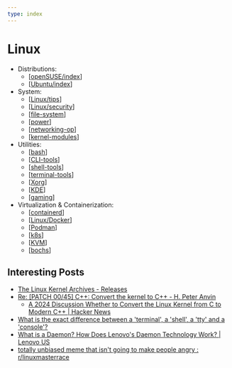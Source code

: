 ```yaml
---
type: index
---
```


# Linux

- Distributions:
  - [[openSUSE/index]]
  - [[Ubuntu/index]]
- System:
  - [[Linux/tips]]
  - [[Linux/security]]
  - [[file-system]]
  - [[power]]
  - [[networking-op]]
  - [[kernel-modules]]
- Utilities:
  - [[bash]]
  - [[CLI-tools]]
  - [[shell-tools]]
  - [[terminal-tools]]
  - [[Xorg]]
  - [[KDE]]
  - [[gaming]]
- Virtualization & Containerization:
  - [[containerd]]
  - [[Linux/Docker]]
  - [[Podman]]
  - [[k8s]]
  - [[KVM]]
  - [[bochs]]

## Interesting Posts

- [The Linux Kernel Archives - Releases](https://www.kernel.org/category/releases.html)
- [Re: [PATCH 00/45] C++: Convert the kernel to C++ - H. Peter Anvin](https://lore.kernel.org/lkml/3465e0c6-f5b2-4c42-95eb-29361481f805@zytor.com/)
  - [A 2024 Discussion Whether to Convert the Linux Kernel from C to Modern C++ \| Hacker News](https://news.ycombinator.com/item?id=38939151)
- [What is the exact difference between a 'terminal', a 'shell', a 'tty' and a 'console'?](https://unix.stackexchange.com/questions/4126/what-is-the-exact-difference-between-a-terminal-a-shell-a-tty-and-a-con)
- [What is a Daemon? How Does Lenovo's Daemon Technology Work? \| Lenovo US](https://www.lenovo.com/us/en/glossary/what-is-a-daemon/)
- [totally unbiased meme that isn't going to make people angry : r/linuxmasterrace](https://www.reddit.com/r/linuxmasterrace/comments/tj03r4/totally_unbiased_meme_that_isnt_going_to_make/)

[//begin]: # "Autogenerated link references for markdown compatibility"
[openSUSE/index]: openSUSE/index.md "openSUSE"
[Ubuntu/index]: Ubuntu/index.md "Ubuntu"
[Linux/tips]: tips.md "General Linux Usage Tips"
[Linux/security]: security.md "Security"
[file-system]: file-system.md "Storage & File System"
[power]: power.md "Power Management"
[networking-op]: networking-op.md "Networking Tools & Operations"
[kernel-modules]: kernel-modules.md "Kernel Modules"
[bash]: bash.md "Bash Usage"
[CLI-tools]: CLI-tools.md "Commonly Used Command-line Tools"
[shell-tools]: shell-tools.md "Shell Related Tools"
[terminal-tools]: terminal-tools.md "Terminal Related Tools"
[Xorg]: Xorg.md "X.Org"
[KDE]: KDE.md "KDE Plasma Tweak"
[gaming]: gaming.md "Gaming on Linux"
[containerd]: containerd.md "containerd"
[Linux/Docker]: Docker.md "Docker Usage"
[Podman]: Podman.md "Podman"
[k8s]: k8s.md "Kubernetes Usage"
[KVM]: KVM.md "Kernel-based Virtual Machine Usage"
[bochs]: bochs.md "bochs Usage"
[//end]: # "Autogenerated link references"
